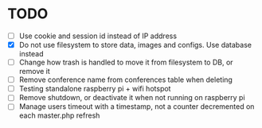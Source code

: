 # TODO
* [ ] Use cookie and session id instead of IP address
* [x] Do not use filesystem to store data, images and configs. Use database instead
* [ ] Change how trash is handled to move it from filesystem to DB, or remove it
* [ ] Remove conference name from conferences table when deleting
* [ ] Testing standalone raspberry pi + wifi hotspot
* [ ] Remove shutdown, or deactivate it when not running on raspberry pi
* [ ] Manage users timeout with a timestamp, not a counter decremented on each master.php refresh